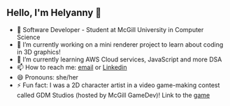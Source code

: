 ## Hello, I'm Helyanny 👋


- 🎥 Software Developer - Student at McGill University in Computer Science
- 🔭 I’m currently working on a mini renderer project to learn about coding in 3D graphics!
- 🌱 I’m currently learning AWS Cloud services, JavaScript and more DSA
- 📫 How to reach me: [email](helyanny@gmail.com) or [Linkedin](www.linkedin.com/in/helyanny)
- 😄 Pronouns: she/her
- ⚡ Fun fact: I was a 2D character artist in a video game-making contest called GDM Studios (hosted by McGill GameDev)! Link to the [game](https://acaciesong.itch.io/lostinhell)

